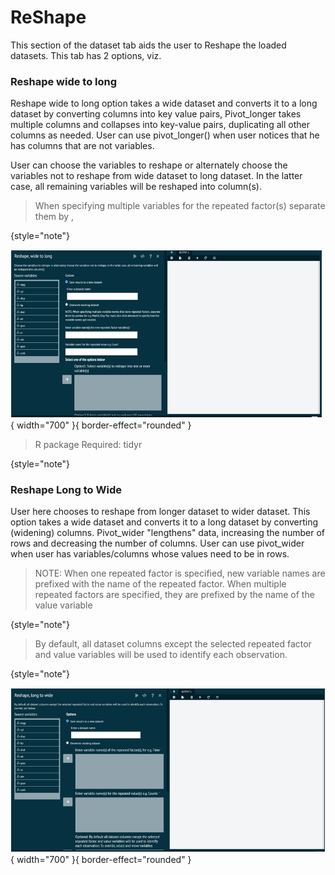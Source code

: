 # ReShape

This section of the dataset tab aids the user to Reshape the loaded datasets. This tab has 2 options, viz.

### Reshape wide to long

Reshape wide to long option takes a wide dataset and converts it to a long dataset by converting columns into key value pairs, Pivot_longer takes multiple columns and collapses into key-value pairs, duplicating all other columns as needed. User can use pivot_longer() when user notices that he has columns that are not variables.

User can choose the variables to reshape or alternately choose the variables not to reshape from wide dataset to long dataset. In the latter case, all remaining variables will be reshaped into column(s). 

>When specifying multiple variables for the repeated factor(s) separate them by ,
>
{style="note"}

![alt text](screenshots/image40.png){ width="700" }{ border-effect="rounded" }

>R package Required: tidyr
>
{style="note"}

### Reshape Long to Wide

User here chooses to reshape from longer dataset to wider dataset. This option takes a wide dataset and converts it to a long dataset by converting (widening) columns. Pivot_wider "lengthens" data, increasing the number of rows and decreasing the number of columns. User can use pivot_wider when user has variables/columns whose values need to be in rows.

>NOTE:
> When one repeated factor is specified, new variable names are prefixed with the name of the repeated factor. When multiple repeated factors are specified, they are prefixed by the name of the value variable
> 
{style="note"}

> By default, all dataset columns except the selected repeated factor and value variables will be used to identify each observation.
>
{style="note"}

![alt text](screenshots/image41.png){ width="700" }{ border-effect="rounded" }
